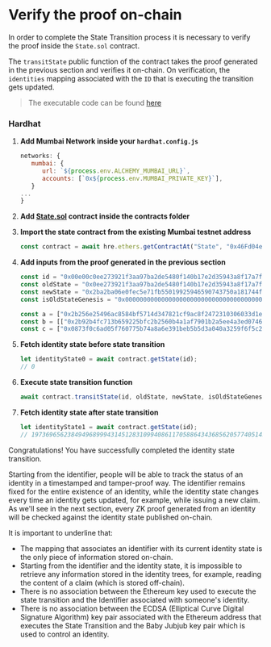 # Verify the proof on-chain

In order to complete the State Transition process it is necessary to verify the proof inside the `State.sol` contract.

The `transitState` public function of the contract takes the proof generated in the previous section and verifies it on-chain. On verification, the `identities` mapping associated with the `ID` that is executing the transition gets updated.

> The executable code can be found [here](https://github.com/iden3/tutorial-examples/tree/main/hardhat-transit-state)

### Hardhat

   1. **Add Mumbai Network inside your `hardhat.config.js`**

      ```js
      networks: {
         mumbai: {
            url: `${process.env.ALCHEMY_MUMBAI_URL}`,
            accounts: [`0x${process.env.MUMBAI_PRIVATE_KEY}`],
         } 
      ...
      }
      ```

   2. **Add [State.sol](https://github.com/iden3/contracts/blob/master/contracts/State.sol) contract inside the contracts folder**

   3. **Import the state contract from the existing Mumbai testnet address**

      ```js
      const contract = await hre.ethers.getContractAt("State", "0x46Fd04eEa588a3EA7e9F055dd691C688c4148ab3");
      ```

   4. **Add inputs from the proof generated in the previous section**

      ```js
      const id = "0x00e00c0ee273921f3aa97ba2de5480f140b17e2d35943a8f17a7f45aa04f0000"
      const oldState = "0x0ee273921f3aa97ba2de5480f140b17e2d35943a8f17a7f45aa04fb715a18685"
      const newState = "0x2ba2ba06e0fec5e71fb55019925946590743750a181744fe8eeb8da62e0709db"
      const isOldStateGenesis = "0x0000000000000000000000000000000000000000000000000000000000000001"

      const a = ["0x2b256e25496ac8584bf5714d347821cf9ac8f2472310306033d1ebd4613d12e9", "0x2cca3d40ba395135a38b4ac8c6f8daf81e968ab7082d26d778a82aad9c39d8e3"]
      const b = [["0x2b92b4fc713b659225bfc2b2560b4a1af7901b2a5ee4a3ed07465a88f70e71b3", "0x241ce1ba397c4e1d65059779cacf30fd8d977ed89e6964fa4aa84daec7965254"],["0x27099d3f5cac46fa58c031913c5cd68e24634e9d80281a3d0c0c091bdf574786", "0x08df6f588353293a926660cb1b65a13ad8c5094a42e76dc46d2963ca1cacc096"]]
      const c = ["0x0873f0c6ad05f760775b74a8a6e391beb5b5d3a040a3259f6f5c2429b9d37f8d", "0x15ff3cb9c37c9a07b0fdb2f24cad7bf56adc632c625d9d236841676d731f661b"]
      ```

   5. **Fetch identity state before state transition**

      ```js
      let identityState0 = await contract.getState(id);
      // 0
      ```

   6. **Execute state transition function**

      ```js
      await contract.transitState(id, oldState, newState, isOldStateGenesis, a, b, c);
      ```

   7. **Fetch identity state after state transition**

      ```js
      let identityState1 = await contract.getState(id);
      // 19736965623849496899943145128310994086117058864343685620577405145725675178459
      ```



Congratulations! You have successfully completed the identity state transition. 

Starting from the identifier, people will be able to track the status of an identity in a timestamped and tamper-proof way. The identifier remains fixed for the entire existence of an identity, while the identity state changes every time an identity gets updated, for example, while issuing a new claim. As we'll see in the next section, every ZK proof generated from an identity will be checked against the identity state published on-chain.

It is important to underline that:

- The mapping that associates an identifier with its current identity state is the only piece of information stored on-chain. 
- Starting from the identifier and the identity state, it is impossible to retrieve any information stored in the identity trees, for example, reading the content of a claim (which is stored off-chain).
- There is no association between the Ethereum key used to execute the state transition and the Identifier associated with someone's identity. 
- There is no association between the ECDSA (Elliptical Curve Digital Signature Algorithm) key pair associated with the Ethereum address that executes the State Transition and the Baby Jubjub key pair which is used to control an identity.
